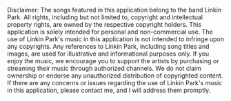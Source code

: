 Disclaimer: The songs featured in this application belong to the band Linkin Park. All rights, including but not limited to, copyright and intellectual property rights, are owned by the respective copyright holders. This application is solely intended for personal and non-commercial use. The use of Linkin Park's music in this application is not intended to infringe upon any copyrights. Any references to Linkin Park, including song titles and images, are used for illustrative and informational purposes only. If you enjoy the music, we encourage you to support the artists by purchasing or streaming their music through authorized channels. We do not claim ownership or endorse any unauthorized distribution of copyrighted content. If there are any concerns or issues regarding the use of Linkin Park's music in this application, please contact me, and I will address them promptly.
